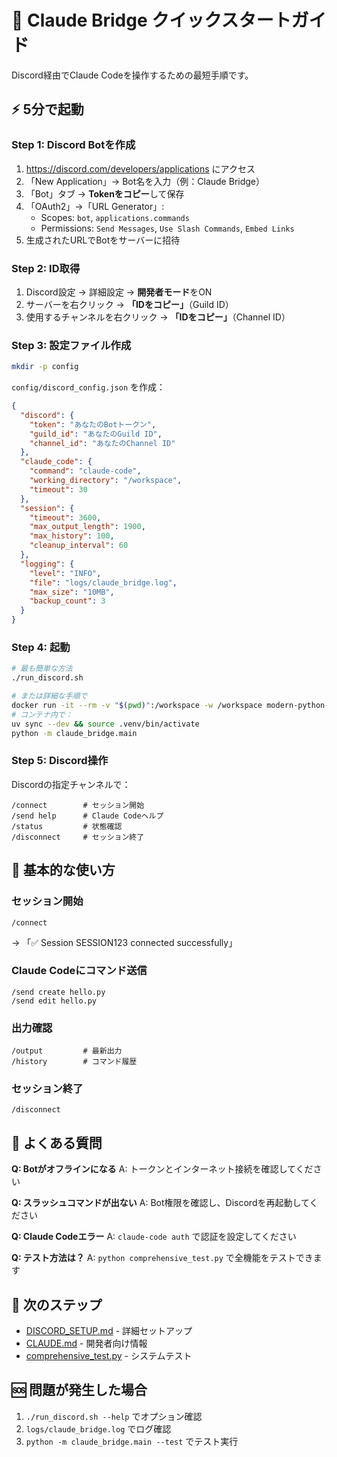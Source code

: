 # 🚀 Claude Bridge クイックスタートガイド

Discord経由でClaude Codeを操作するための最短手順です。

## ⚡ 5分で起動

### Step 1: Discord Botを作成
1. https://discord.com/developers/applications にアクセス
2. 「New Application」→ Bot名を入力（例：Claude Bridge）
3. 「Bot」タブ → **Tokenをコピー**して保存
4. 「OAuth2」→「URL Generator」:
   - Scopes: `bot`, `applications.commands`
   - Permissions: `Send Messages`, `Use Slash Commands`, `Embed Links`
5. 生成されたURLでBotをサーバーに招待

### Step 2: ID取得
1. Discord設定 → 詳細設定 → **開発者モード**をON
2. サーバーを右クリック → **「IDをコピー」**（Guild ID）
3. 使用するチャンネルを右クリック → **「IDをコピー」**（Channel ID）

### Step 3: 設定ファイル作成
```bash
mkdir -p config
```

`config/discord_config.json` を作成：
```json
{
  "discord": {
    "token": "あなたのBotトークン",
    "guild_id": "あなたのGuild ID",
    "channel_id": "あなたのChannel ID"
  },
  "claude_code": {
    "command": "claude-code",
    "working_directory": "/workspace",
    "timeout": 30
  },
  "session": {
    "timeout": 3600,
    "max_output_length": 1900,
    "max_history": 100,
    "cleanup_interval": 60
  },
  "logging": {
    "level": "INFO",
    "file": "logs/claude_bridge.log",
    "max_size": "10MB",
    "backup_count": 3
  }
}
```

### Step 4: 起動
```bash
# 最も簡単な方法
./run_discord.sh

# または詳細な手順で
docker run -it --rm -v "$(pwd)":/workspace -w /workspace modern-python-base:latest bash
# コンテナ内で：
uv sync --dev && source .venv/bin/activate
python -m claude_bridge.main
```

### Step 5: Discord操作
Discordの指定チャンネルで：
```
/connect        # セッション開始
/send help      # Claude Codeヘルプ
/status         # 状態確認
/disconnect     # セッション終了
```

## 📱 基本的な使い方

### セッション開始
```
/connect
```
→ 「✅ Session SESSION123 connected successfully」

### Claude Codeにコマンド送信
```
/send create hello.py
/send edit hello.py
```

### 出力確認
```
/output         # 最新出力
/history        # コマンド履歴
```

### セッション終了
```
/disconnect
```

## 🔧 よくある質問

**Q: Botがオフラインになる**
A: トークンとインターネット接続を確認してください

**Q: スラッシュコマンドが出ない**
A: Bot権限を確認し、Discordを再起動してください

**Q: Claude Codeエラー**
A: `claude-code auth` で認証を設定してください

**Q: テスト方法は？**
A: `python comprehensive_test.py` で全機能をテストできます

## 🎯 次のステップ

- [DISCORD_SETUP.md](DISCORD_SETUP.md) - 詳細セットアップ
- [CLAUDE.md](CLAUDE.md) - 開発者向け情報
- [comprehensive_test.py](comprehensive_test.py) - システムテスト

## 🆘 問題が発生した場合

1. `./run_discord.sh --help` でオプション確認
2. `logs/claude_bridge.log` でログ確認
3. `python -m claude_bridge.main --test` でテスト実行